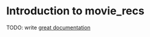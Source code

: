 # Introduction to movie_recs

TODO: write [great documentation](http://jacobian.org/writing/what-to-write/)
